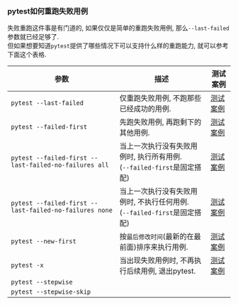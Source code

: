 ### pytest如何重跑失败用例
失败重跑这件事是有门道的, 如果仅仅是简单的重跑失败用例, 那么`--last-failed`参数就已经足够了.  
但如果想要知道`pytest`提供了哪些情况下可以支持什么样的重跑能力, 就可以参考下面这个表格.  

|参数|描述|测试案例|
|---|---|---|
|`pytest --last-failed`|仅重跑失败用例, 不跑那些已经成功的用例.|[测试案例](cmdlines/last-failed)|
|`pytest --failed-first`|先跑失败用例, 再跑剩下的其他用例.|[测试案例](cmdlines/failed-first)|
|`pytest --failed-first --last-failed-no-failures all`|当上一次执行没有失败用例时, 执行所有用例.<br>(`--failed-first`是固定搭配)|[测试案例](cmdlines/last-failed-no-failures/main.py#L9)|
|`pytest --failed-first --last-failed-no-failures none`|当上一次执行没有失败用例时, 不执行任何用例.<br>(`--failed-first`是固定搭配)|[测试案例](cmdlines/last-failed-no-failures/main.py#L12)|
|`pytest --new-first`|按`最后修改时间`(最新的在最前面)排序来执行用例.|[测试案例](cmdlines/new-first/main.py)|
|`pytest -x`|当出现失败用例时, 不再执行后续用例, 退出pytest.|[测试案例](cmdlines/exit-immediately/main.py)|
|`pytest --stepwise`|||
|`pytest --stepwise-skip`|||

